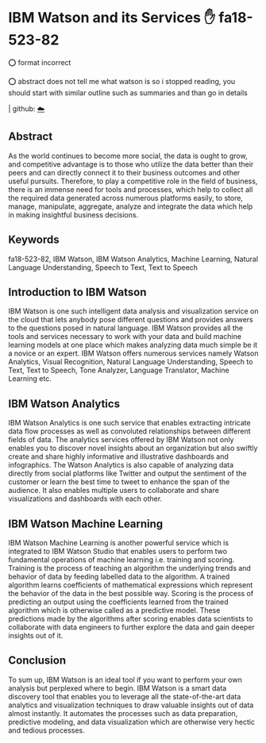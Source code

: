 # IBM Watson and its Services :hand: fa18-523-82

:o: format incorrect

:o: abstract does not tell me what watson is so i stopped reading, you should start with similar outline such as summaries and than go in details

| github: [:cloud:](https://github.com/cloudmesh-community/fa18-523-82/edit/master/paper/paper.md)


## Abstract

As the world continues to become more social, the data is ought to grow, and competitive advantage is to those who utilize the data better than their peers and can directly connect it to their business outcomes and other useful pursuits. Therefore, to play a competitive role in the field of business, there is an immense need for tools and processes, which help to collect all the required data generated across numerous platforms easily, to store, manage, manipulate, aggregate, analyze and integrate the data which help in making insightful business decisions.

## Keywords

fa18-523-82, IBM Watson, IBM Watson Analytics, Machine Learning, Natural Language Understanding, Speech to Text, Text to Speech

## Introduction to IBM Watson

IBM Watson is one such intelligent data analysis and visualization service on the cloud that lets anybody pose different questions and provides answers to the questions posed in natural language. IBM Watson provides all the tools and services necessary to work with your data and build machine learning models at one place which makes analyzing data much simple be it a novice or an expert. IBM Watson offers numerous services namely Watson Analytics, Visual Recognition, Natural Language Understanding, Speech to Text, Text to Speech, Tone Analyzer, Language Translator, Machine Learning etc.

## IBM Watson Analytics

IBM Watson Analytics is one such service that enables extracting intricate data flow processes as well as convoluted relationships between different fields of data. The analytics services offered by IBM Watson not only enables you to discover novel insights about an organization but also swiftly create and share highly informative and illustrative dashboards and infographics. The Watson Analytics is also capable of analyzing data directly from social platforms like Twitter and output the sentiment of the customer or learn the best time to tweet to enhance the span of the audience. It also enables multiple users to collaborate and share visualizations and dashboards with each other.

## IBM Watson Machine Learning

IBM Watson Machine Learning is another powerful service which is integrated to IBM Watson Studio that enables users to perform two fundamental operations of machine learning i.e. training and scoring. Training is the process of teaching an algorithm the underlying trends and behavior of data by feeding labelled data to the algorithm. A trained algorithm learns coefficients of mathematical expressions which represent the behavior of the data in the best possible way. Scoring is the process of predicting an output using the coefficients learned from the trained algorithm which is otherwise called as a predictive model. These predictions made by the algorithms after scoring enables data scientists to collaborate with data engineers to further explore the data and gain deeper insights out of it.

## Conclusion

To sum up, IBM Watson is an ideal tool if you want to perform your own analysis but perplexed where to begin. IBM Watson is a smart data discovery tool that enables you to leverage all the state-of-the-art data analytics and visualization techniques to draw valuable insights out of data almost instantly. It automates the processes such as data preparation, predictive modeling, and data visualization which are otherwise very hectic and tedious processes.
